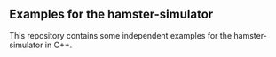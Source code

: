 ## Examples for the hamster-simulator

This repository contains some independent examples for the hamster-simulator in C++.